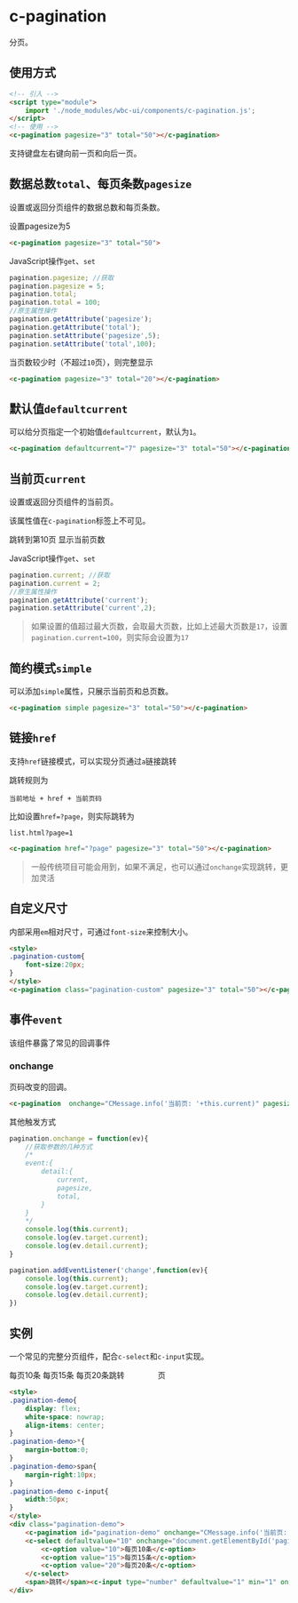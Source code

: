 # c-pagination

分页。

## 使用方式

```html
<!-- 引入 -->
<script type="module">
    import './node_modules/wbc-ui/components/c-pagination.js';
</script>
<!-- 使用 -->
<c-pagination pagesize="3" total="50"></c-pagination>
```

支持键盘左右键向前一页和向后一页。

## 数据总数`total`、每页条数`pagesize`

设置或返回分页组件的数据总数和每页条数。

<c-pagination pagesize="3" total="50"></c-pagination>
<c-button type="primary" onclick="this.previousElementSibling.pagesize=5">设置pagesize为5</c-button>

```html
<c-pagination pagesize="3" total="50">
```

JavaScript操作`get`、`set`

```js
pagination.pagesize; //获取
pagination.pagesize = 5;
pagination.total;
pagination.total = 100;
//原生属性操作
pagination.getAttribute('pagesize');
pagination.getAttribute('total');
pagination.setAttribute('pagesize',5);
pagination.setAttribute('total',100);
```

当页数较少时（不超过`10`页），则完整显示

<c-pagination pagesize="3" total="20"></c-pagination>

```html
<c-pagination pagesize="3" total="20"></c-pagination>
```

## 默认值`defaultcurrent`

可以给分页指定一个初始值`defaultcurrent`，默认为`1`。

<c-pagination defaultcurrent="7" pagesize="3" total="50"></c-pagination>

```html
<c-pagination defaultcurrent="7" pagesize="3" total="50"></c-pagination>
```

## 当前页`current`

设置或返回分页组件的当前页。

该属性值在`c-pagination`标签上不可见。

<c-pagination pagesize="3" total="50"></c-pagination>
<c-button type="primary" onclick="this.previousElementSibling.current=10">跳转到第10页</c-button>
<c-button type="primary" onclick="CMessage.info('当前value: '+this.previousElementSibling.previousElementSibling.current)">显示当前页数</c-button>

JavaScript操作`get`、`set`

```js
pagination.current; //获取
pagination.current = 2;
//原生属性操作
pagination.getAttribute('current');
pagination.setAttribute('current',2);
```

> 如果设置的值超过最大页数，会取最大页数，比如上述最大页数是`17`，设置`pagination.current=100`，则实际会设置为`17`

## 简约模式`simple`

可以添加`simple`属性，只展示当前页和总页数。

<c-pagination simple pagesize="3" total="50"></c-pagination>

```html
<c-pagination simple pagesize="3" total="50"></c-pagination>
```

## 链接`href`

支持`href`链接模式，可以实现分页通过`a`链接跳转

跳转规则为

```
当前地址 + href + 当前页码
```

比如设置`href=?page`，则实际跳转为

```
list.html?page=1
```

<c-pagination href="?page" pagesize="3" total="50"></c-pagination>

```html
<c-pagination href="?page" pagesize="3" total="50"></c-pagination>
```

> 一般传统项目可能会用到，如果不满足，也可以通过`onchange`实现跳转，更加灵活

## 自定义尺寸

内部采用`em`相对尺寸，可通过`font-size`来控制大小。

<style>
.pagination-custom{
    font-size:20px;
}
</style>
<c-pagination class="pagination-custom" pagesize="3" total="50"></c-pagination>

```html
<style>
.pagination-custom{
    font-size:20px;
}
</style>
<c-pagination class="pagination-custom" pagesize="3" total="50"></c-pagination>
```

## 事件`event`

该组件暴露了常见的回调事件

### onchange

页码改变的回调。

<c-pagination  onchange="CMessage.info('当前页: '+this.current)" pagesize="3" total="50"></c-pagination>

```html
<c-pagination  onchange="CMessage.info('当前页: '+this.current)" pagesize="3" total="50"></c-pagination>
```

其他触发方式

```js
pagination.onchange = function(ev){
    //获取参数的几种方式
    /*
    event:{
        detail:{
            current,
            pagesize,
            total,
        }
    }
    */
    console.log(this.current);
    console.log(ev.target.current);
    console.log(ev.detail.current);
}

pagination.addEventListener('change',function(ev){
    console.log(this.current);
    console.log(ev.target.current);
    console.log(ev.detail.current);
})
```

## 实例

一个常见的完整分页组件，配合`c-select`和`c-input`实现。

<style>
.pagination-demo{
    display: flex;
    white-space: nowrap;
    align-items: center;
}
.pagination-demo>*{
    margin-bottom:0;
}
.pagination-demo>span{
    margin-right:10px;
}
.pagination-demo c-input{
    width:50px;
}
</style>

<div class="pagination-demo">
    <c-pagination id="pagination-demo" onchange="CMessage.info('当前页: '+this.current)" pagesize="10" total="200"></c-pagination>
    <c-select defaultvalue="10" onchange="this.previousElementSibling.pagesize=this.value">
        <c-option value="10">每页10条</c-option>
        <c-option value="15">每页15条</c-option>
        <c-option value="20">每页20条</c-option>
    </c-select>
    <span>跳转</span><c-input type="number" defaultvalue="1" min="1" onchange="document.getElementById('pagination-demo').current = this.value"></c-input><span>页</span>
</div>

```html
<style>
.pagination-demo{
    display: flex;
    white-space: nowrap;
    align-items: center;
}
.pagination-demo>*{
    margin-bottom:0;
}
.pagination-demo>span{
    margin-right:10px;
}
.pagination-demo c-input{
    width:50px;
}
</style>
<div class="pagination-demo">
    <c-pagination id="pagination-demo" onchange="CMessage.info('当前页: '+this.current)" pagesize="10" total="200"></c-pagination>
    <c-select defaultvalue="10" onchange="document.getElementById('pagination-demo').pagesize=this.value">
        <c-option value="10">每页10条</c-option>
        <c-option value="15">每页15条</c-option>
        <c-option value="20">每页20条</c-option>
    </c-select>
    <span>跳转</span><c-input type="number" defaultvalue="1" min="1" onchange="document.getElementById('pagination-demo').current = this.value"></c-input><span>页</span>
</div>
```